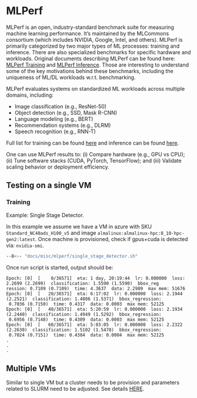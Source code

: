 # MLPerf

MLPerf is an open, industry-standard benchmark suite for measuring machine learning performance.
It’s maintained by the MLCommons consortium (which includes NVIDIA, Google, Intel, and others). MLPerf is primarily categorized by two major types of ML processes: training and inference. There are also specialized benchmarks for specific hardware and workloads. Original documents describing MLPerf can be found here: [MLPerf Training](https://arxiv.org/pdf/1910.01500) and [MLPerf Inference](https://arxiv.org/pdf/1911.02549). Those are interesting to understand some of the key motivations behind these benchmarks, including the uniqueness of ML/DL workloads w.r.t. benchmarking.


MLPerf evaluates systems on standardized ML workloads across multiple domains,
including:

- Image classification (e.g., ResNet-50)
- Object detection (e.g., SSD, Mask R-CNN)
- Language modeling (e.g., BERT)
- Recommendation systems (e.g., DLRM)
- Speech recognition (e.g., RNN-T)


Full list for training can be found [here](https://mlcommons.org/benchmarks/training/) and inference can be found [here](https://mlcommons.org/benchmarks/inference-datacenter/).

One can use MLPerf results to: (i) Compare hardware (e.g., GPU vs CPU); (ii) Tune software stacks (CUDA, PyTorch, TensorFlow); and (iii) Validate scaling behavior or deployment efficiency.


## Testing on a single VM

### Training

Example: Single Stage Detector.

In this example we assume we have a VM in azure with SKU `Standard_NC40ads_H100_v5` and image `almalinux:almalinux-hpc:8_10-hpc-gen2:latest`. Once machine is provisioned, check if gpus+cuda is detected via: `nvidia-smi`.

```bash title="prepmlperf"
--8<-- "docs/misc/mlperf/single_stage_detector.sh"
```

Once run script is started, output should be:

```
Epoch: [0]  [    0/36571]  eta: 1 day, 20:19:44  lr: 0.000000  loss: 2.2699 (2.2699)  classification: 1.5590 (1.5590)  bbox_reg
ression: 0.7109 (0.7109)  time: 4.3637  data: 2.2989  max mem: 51676
Epoch: [0]  [   20/36571]  eta: 6:17:02  lr: 0.000000  loss: 2.1944 (2.2521)  classification: 1.4886 (1.5371)  bbox_regression:
 0.7036 (0.7150)  time: 0.4317  data: 0.0003  max mem: 52125
Epoch: [0]  [   40/36571]  eta: 5:20:59  lr: 0.000000  loss: 2.1934 (2.2440)  classification: 1.4949 (1.5292)  bbox_regression:
 0.6956 (0.7148)  time: 0.4309  data: 0.0003  max mem: 52125
Epoch: [0]  [   60/36571]  eta: 5:03:05  lr: 0.000000  loss: 2.2322 (2.2630)  classification: 1.5102 (1.5478)  bbox_regression:
 0.7024 (0.7151)  time: 0.4384  data: 0.0004  max mem: 52125
.
.
.
```


## Multiple VMs

Similar to single VM but a cluster needs to be provision and parameters related
to SLURM need to be adjusted. See details
[HERE](https://github.com/mlcommons/training/tree/master/single_stage_detector).




